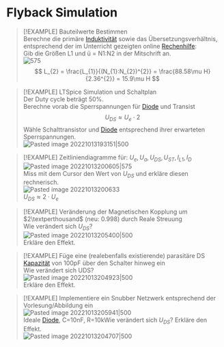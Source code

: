 # Flyback Simulation

> [!EXAMPLE] Bauteilwerte Bestimmen  
>Berechne die primäre [Induktivität](../../Elektrotechnik/Induktivitäten.md) sowie das Übersetzungsverhältnis, entsprechend der im Unterricht gezeigten online [Rechenhilfe](http://schmidt-walter-schaltnetzteile.de/smps/spw_smps.html):  
>Gib die Größen L1 und ü = N1:N2 in der Mitschrift an.  
> ![575](../assets/SperrwandlerIMG2.png)
>$$
>L_{2} = \frac{L_{1}}{(N_{1}:N_{2})^{2}} = \frac{88.58\mu H}{2.36^{2}} = 15.9\mu H
>$$
 

> [!EXAMPLE] LTSpice Simulation und Schaltplan  
> Der Duty cycle beträgt 50%.  
> Berechne vorab die Sperrspannungen für [Diode](../Halbleiter/Diode.md) und Transist
> $$
> U_{DS} \approx U_{e}\cdot 2
> $$
> Wähle Schalttransistor und [Diode](../Halbleiter/Diode.md) entsprechend ihrer erwarteten Sperrspannungen.  
> ![Pasted image 20221013193151|500](Pasted%20image%2020221013193151.png)
 

> [!EXAMPLE] Zeitliniendiagramme für: $U_{e}, U_{a},U_{DS},U_{ST}, I_{L1}, I_{D}$  
> ![Pasted image 20221013200605|575](Pasted%20image%2020221013200605.png)  
> Miss mit dem Cursor den Wert von $U_{DS}$ und erkläre diesen rechnerisch.  
> ![Pasted image 20221013200633](Pasted%20image%2020221013200633.png)  
> $U_{DS}\approx 2\cdot U_{e}$
 

> [!EXAMPLE] Veränderung der Magnetischen Kopplung um $2\textperthousand$ (neu: $0.998$) durch Reale Streuung  
> Wie verändert sich $U_{DS}$?  
> ![Pasted image 20221013205400|500](Pasted%20image%2020221013205400.png)  
> Erkläre den Effekt.
 

> [!EXAMPLE] Füge eine (realebenfalls existierende) parasitäre DS [Kapazität](../../Elektrotechnik/Kapazität.md) von 100pF über den Schalter hinweg ein  
> Wie verändert sich UDS?  
> ![Pasted image 20221013204923|500](Pasted%20image%2020221013204923.png)  
> Erkläre den Effekt.
 

> [!EXAMPLE] Implementiere ein Snubber Netzwerk entsprechend der Vorlesung/Abbildung ein  
> ![Pasted image 20221013205941|500](Pasted%20image%2020221013205941.png)  
> Ideale [Diode](../Halbleiter/Diode.md), C=10nF, R=10kWie verändert sich $U_{DS}$? Erkläre den Effekt.  
> ![Pasted image 20221013204707|500](Pasted%20image%2020221013204707.png)
